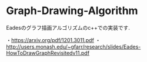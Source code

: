 # Graph-Drawing-Algorithm

Eadesのグラフ描画アルゴリズムのc++での実装です.

・https://arxiv.org/pdf/1201.3011.pdf
・http://users.monash.edu/~gfarr/research/slides/Eades-HowToDrawGraphRevisitedv11.pdf
